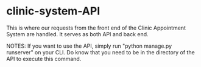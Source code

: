 # clinic-system-API
This is where our requests from the front end of the Clinic Appointment System are handled. It serves as both API and back end.

NOTES:
If you want to use the API, simply run "python manage.py runserver" on your CLI. Do know that you need to be in the directory of the API to execute this command.
